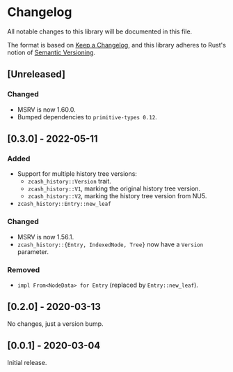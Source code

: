 # Changelog
All notable changes to this library will be documented in this file.

The format is based on [Keep a Changelog](https://keepachangelog.com/en/1.0.0/),
and this library adheres to Rust's notion of
[Semantic Versioning](https://semver.org/spec/v2.0.0.html).

## [Unreleased]
### Changed
- MSRV is now 1.60.0.
- Bumped dependencies to `primitive-types 0.12`.

## [0.3.0] - 2022-05-11
### Added
- Support for multiple history tree versions:
  - `zcash_history::Version` trait.
  - `zcash_history::V1`, marking the original history tree version.
  - `zcash_history::V2`, marking the history tree version from NU5.
- `zcash_history::Entry::new_leaf`

### Changed
- MSRV is now 1.56.1.
- `zcash_history::{Entry, IndexedNode, Tree}` now have a `Version` parameter.

### Removed
- `impl From<NodeData> for Entry` (replaced by `Entry::new_leaf`).

## [0.2.0] - 2020-03-13
No changes, just a version bump.

## [0.0.1] - 2020-03-04
Initial release.
